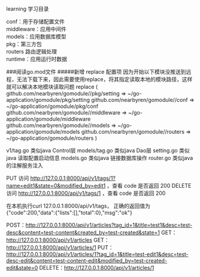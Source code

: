 learning 学习目录

conf：用于存储配置文件   
middleware：应用中间件    
models：应用数据库模型  
pkg：第三方包    
routers 路由逻辑处理  
runtime：应用运行时数据

###阅读go.mod文件
#####新增 replace 配置项 因为开始以下模块没推送到远程，无法下载下来，因此需要使用replace，将其指定读取本地的模块路径，这样就可以解决本地模块读取问题
replace (
    github.com/nearbyren/gomodule//pkg/setting => ~/go-application/gomodule/pkg/setting
    github.com/nearbyren/gomodule//conf    	  => ~/go-application/gomodule/pkg/conf
    github.com/nearbyren/gomodule//middleware  => ~/go-application/gomodule/middleware
    github.com/nearbyren/gomodule//models 	  => ~/go-application/gomodule/models
    github.com/nearbyren/gomodule//routers 	  => ~/go-application/gomodule/routers
)


v1/tag.go           类似java Control层
models/tag.go       类似java Dao层
setting.go          类似java 读取配置启动信息
models.go           类似java 链接数据库操作
router.go           类似java 的注解服务注入

PUT 访问 http://127.0.0.1:8000/api/v1/tags/1?name=edit1&state=0&modified_by=edit1 ，查看 code 是否返回 200
DELETE 访问 http://127.0.0.1:8000/api/v1/tags/1 ，查看 code 是否返回 200

在本机执行curl 127.0.0.1:8000/api/v1/tags，
正确的返回值为{"code":200,"data":{"lists":[],"total":0},"msg":"ok"}



POST：http://127.0.0.1:8000/api/v1/articles?tag_id=1&title=test1&desc=test-desc&content=test-content&created_by=test-created&state=1
GET：http://127.0.0.1:8000/api/v1/articles
GET：http://127.0.0.1:8000/api/v1/articles/1
PUT：http://127.0.0.1:8000/api/v1/articles/1?tag_id=1&title=test-edit1&desc=test-desc-edit&content=test-content-edit&modified_by=test-created-edit&state=0
DELETE：http://127.0.0.1:8000/api/v1/articles/1

